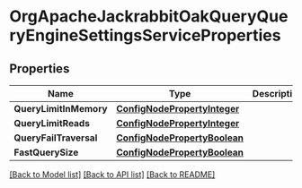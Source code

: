 # OrgApacheJackrabbitOakQueryQueryEngineSettingsServiceProperties

## Properties
Name | Type | Description | Notes
------------ | ------------- | ------------- | -------------
**QueryLimitInMemory** | [**ConfigNodePropertyInteger**](configNodePropertyInteger.md) |  | [optional] 
**QueryLimitReads** | [**ConfigNodePropertyInteger**](configNodePropertyInteger.md) |  | [optional] 
**QueryFailTraversal** | [**ConfigNodePropertyBoolean**](configNodePropertyBoolean.md) |  | [optional] 
**FastQuerySize** | [**ConfigNodePropertyBoolean**](configNodePropertyBoolean.md) |  | [optional] 

[[Back to Model list]](../README.md#documentation-for-models) [[Back to API list]](../README.md#documentation-for-api-endpoints) [[Back to README]](../README.md)


